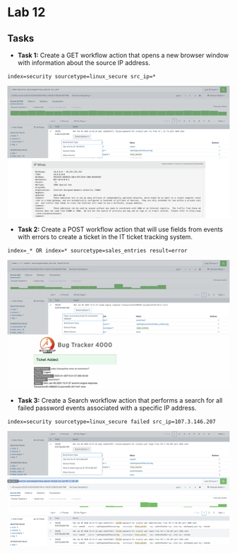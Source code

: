 # Lab 12

## Tasks

* **Task 1:** Create a GET workflow action that opens a new browser window with information about the source IP address.

```
index=security sourcetype=linux_secure src_ip=*
```

![](./resources/01.png)
![](./resources/01-b.png)

* **Task 2:** Create a POST workflow action that will use fields from events with errors to create a ticket in the IT ticket tracking system.

```
index=_* OR index=* sourcetype=sales_entries result=error
```

![](./resources/02.png)
![](./resources/02-b.png)

* **Task 3:** Create a Search workflow action that performs a search for all failed password events associated with a specific IP address.

```
index=security sourcetype=linux_secure failed src_ip=107.3.146.207
```

![](./resources/03.png)
![](./resources/03-b.png)
